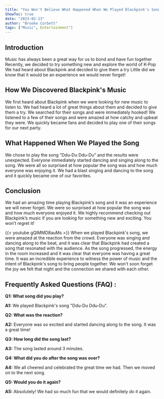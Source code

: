 ```yaml
---
title: "You Won't Believe What Happened When We Played Blackpink's Song!"
ShowToc: true 
date: "2023-02-13"
author: "Brooke Corbett" 
tags: ["Music", Entertainment"]
---
```

## Introduction 

Music has always been a great way for us to bond and have fun together Recently, we decided to try something new and explore the world of K-Pop We had heard about Blackpink and decided to give them a try Little did we know that it would be an experience we would never forget!

## How We Discovered Blackpink's Music 

We first heard about Blackpink when we were looking for new music to listen to. We had heard a lot of great things about them and decided to give them a try. We searched for their songs and were immediately hooked! We listened to a few of their songs and were amazed at how catchy and upbeat they were. We quickly became fans and decided to play one of their songs for our next party.

## What Happened When We Played the Song 

We chose to play the song “Ddu-Du Ddu-Du” and the results were unexpected. Everyone immediately started dancing and singing along to the song. We were all so surprised at how popular the song was and how much everyone was enjoying it. We had a blast singing and dancing to the song and it quickly became one of our favorites.

## Conclusion 

We had an amazing time playing Blackpink’s song and it was an experience we will never forget. We were so surprised at how popular the song was and how much everyone enjoyed it. We highly recommend checking out Blackpink’s music if you are looking for something new and exciting. You won’t regret it!

{{< youtube gQlMMD8auMs >}} 
When we played Blackpink's song, we were amazed at the reaction from the crowd. Everyone was singing and dancing along to the beat, and it was clear that Blackpink had created a song that resonated with the audience. As the song progressed, the energy in the room increased and it was clear that everyone was having a great time. It was an incredible experience to witness the power of music and the intent of Blackpink's song to bring people together. We won't soon forget the joy we felt that night and the connection we shared with each other.

## Frequently Asked Questions (FAQ) :
**Q1: What song did you play?**

**A1:** We played Blackpink's song "Ddu-Du Ddu-Du".

**Q2: What was the reaction?**

**A2:** Everyone was so excited and started dancing along to the song. It was a great time!

**Q3: How long did the song last?**

**A3:** The song lasted around 3 minutes.

**Q4: What did you do after the song was over?**

**A4:** We all cheered and celebrated the great time we had. Then we moved on to the next song.

**Q5: Would you do it again?**

**A5:** Absolutely! We had so much fun that we would definitely do it again.



